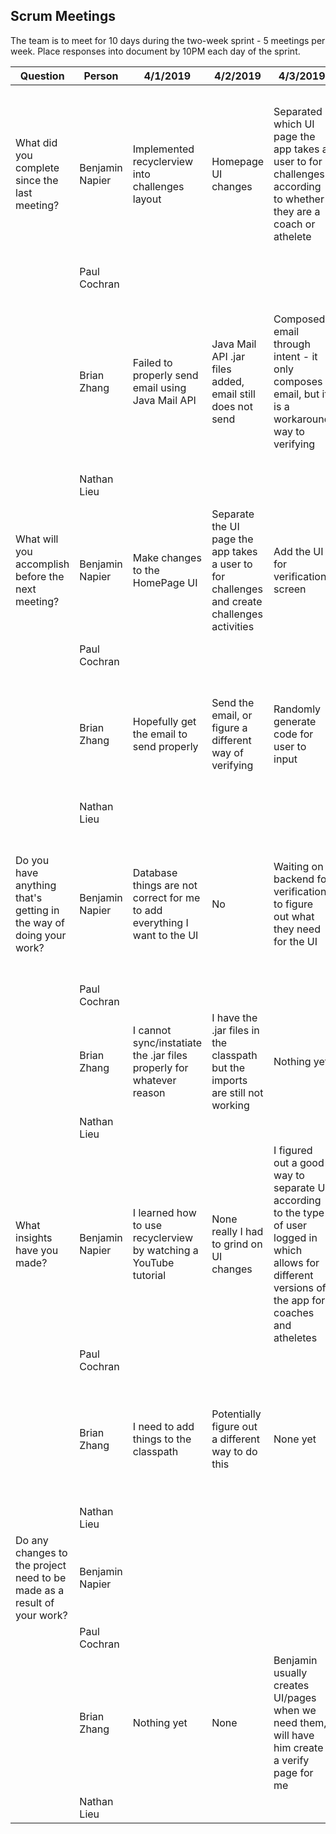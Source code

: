 ## Scrum Meetings
The team is to meet for 10 days during the two-week sprint - 5 meetings per week. Place responses into document by 10PM each day of the sprint.

Question    |          Person                                             | 4/1/2019 | 4/2/2019 | 4/3/2019 | 4/4/2019 | 4/5/2019 | 4/8/2019 | 4/9/2019 | 4/10/2019 | 4/11/2019 | 4/12/2019 |
------------|---------------------------------------------------------------------|-----|-----|-----|-----|-----|-----|-----|----|-----|-----|                                                              
| What did you complete since the last meeting? | Benjamin Napier | Implemented recyclerview into challenges layout | Homepage UI changes | Separated which UI page the app takes a user to for challenges according to whether they are a coach or athelete | Added verification activity UI | UI changes in settings, profile setup, and verify | Added create teams UI and separated the UI for teams and create teams between coaches and atheletes | Added clout score to HomePage and for use in leaderboard | Fixed app crashes caused by verify and challenges activities | Added difficulty and length of challenge to challenge views | Added nested scrollview to HomePage to display active challenges and progress |
|            | Paul Cochran |   
|            | Brian Zhang |   Failed to properly send email using Java Mail API | Java Mail API .jar files added, email still does not send | Composed email through intent - it only composes email, but it is a workaround way to verifying | Verifying email works but is definitely not perfect. I started talking to Nathan about how to structure teams | Started creating teams collection | Made it so that players can be added | The create teams now has some form of error handling | Used query to get data from athletes | Cleaned up some code from previous sections and worked on documentation | Finished documentation
|            | Nathan Lieu |
| What will you accomplish before the next meeting? | Benjamin Napier | Make changes to the HomePage UI | Separate the UI page the app takes a user to for challenges and create challenges activities | Add the UI for verification screen | Update UI for several pages with some of the new UI things I have learned | Make the create teams UI and separate the UI for create teams and teams | Add clout scores | Add difficulty and length to challenge displays | add difficulty and length to challenge displays since I had issues with crashes in the app last time | Fix HomePage to display things better | N/A |
|            | Paul Cochran |   
|            | Brian Zhang |   Hopefully get the email to send properly | Send the email, or figure a different way of verifying | Randomly generate code for user to input | Start creating teams from coaches | Have it so the coach can properly add athletes to the team | Error handle the coach adding athletes | Make it so the teams is connected to other parts of the program - The leaderboard depends on team | There are pieces of code that need to be reformatted to fit in with how we currently do things | Work on some of the documentation and help the others when needed | Finish documentation
|            | Nathan Lieu |
| Do you have anything that's getting in the way of doing your work? | Benjamin Napier | Database things are not correct for me to add everything I want to the UI | No | Waiting on backend for verification to figure out what they need for the UI | No | No | I have to learn how to do some database things because our database people are very busy | No | App crashes caused by a bad commit at some point must be debugged |
|            | Paul Cochran |   
|            | Brian Zhang |   I cannot sync/instatiate the .jar files properly for whatever reason | I have the .jar files in the classpath but the imports are still not working | Nothing yet | None | Not sure on how to add the specific amount of athletes to a team | Don't know how to link athletes with teams | Don't know how to verify an athlete is an actual athelete | Need to learn query stuff | None | Nothing
|            | Nathan Lieu |
| What insights have you made? | Benjamin Napier | I learned how to use recyclerview by watching a YouTube tutorial | None really I had to grind on UI changes | I figured out a good way to separate UI according to the type of user logged in which allows for different versions of the app for coaches and atheletes | None, I had to just make some necessary UI today | There are some weird cases where using the navbar like our app does can cause the content of the UI to shift in an unexpected manner | I again had to do many repetitive UI things so no real insights today | I figured out how to use FireStore better by adding fields that did not previously exist | The android manifests will cause the app to crash if not all activities are properly named and included | In our database all numbers are stored as doubles | I figured out how to use nested scrollviews and progress bars |
|            | Paul Cochran |   
|            | Brian Zhang |   I need to add things to the classpath | Potentially figure out a different way to do this | None yet | It is not the most secure verifying but it works | We should work together to determine how to format db could run into problems later | The way it set up currently, create teams cannot verify | None | Queries are very important for all of the remaining stuff we need to do | None | None
|            | Nathan Lieu |
| Do any changes to the project need to be made as a result of your work? | Benjamin Napier | 
|            | Paul Cochran |   
|            | Brian Zhang |   Nothing yet | None | Benjamin usually creates UI/pages when we need them, will have him create a verify page for me | The database could potentially need a bool value for if they are verified or not | None | Nothing yet | Paul needs information from the teams to create leaderboard properly | Nothing | Nope | No
|            | Nathan Lieu |
